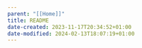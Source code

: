 ```yaml
---
parent: "[[Home]]"
title: README
date-created: 2023-11-17T20:34:52+01:00
date-modified: 2024-02-13T18:07:19+01:00
---
```

